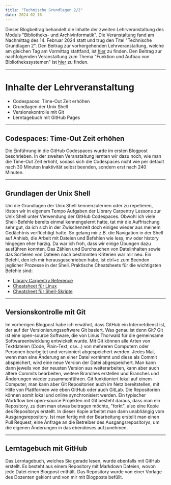 ```yaml
---
title: "Technische Grundlagen 2/2"
date: 2024-02-16
---
```

Dieser Blogbeitrag behandelt die Inhalte der zweiten Lehrveranstaltung des Moduls "Bibliotheks- und Archivinformatik". Die Veranstaltung fand am Nachmittag des 14. Februar 2024 statt und trug den Titel "Technische Grundlagen 2".
Den Beitrag zur vorhergehenden Lehrveranstaltung, welche am gleichen Tag am Vormittag stattfand, ist [hier](https://anna-staub.github.io/lerntagebuch_bain/2024/02/15/grundlagen1.html) zu finden.
Den Beitrag zur nachfolgenden Veranstaltung zum Thema "Funktion und Aufbau von Bibliothekssystemen" ist [hier](https://anna-staub.github.io/lerntagebuch_bain/2024/02/27/bibliothekssysteme.html) zu finden.

-----

# Inhalte der Lehrveranstaltung
- Codespaces: Time-Out Zeit erhöhen
- Grundlagen der Unix Shell
- Versionskontrolle mit Git
- Lerntagebuch mit GitHub Pages

-----

## Codespaces: Time-Out Zeit erhöhen
Die Einführung in die GitHub Codespaces wurde im ersten Blogpost beschrieben. In der zweiten Veranstaltung lernten wir dazu noch, wie man die Time-Out Zeit erhöht, sodass sich die Codespaces nicht wie per default nach 30 Minuten Inaktivität selbst beenden, sondern erst nach 240 Minuten.

-----

## Grundlagen der Unix Shell
Um die Grundlagen der Unix Shell kennenzulernen oder zu repetieren, lösten wir in eigenem Tempo Aufgaben der Library Carpentry Lessons zur Unix Shell unter Verwendung der GitHub Codespaces. Obwohl ich viele Shell-Befehle bereits einmal kennengelernt hatte, tat mir die Auffrischung sehr gut, da ich sich in der Zwischenzeit doch einiges wieder aus meinem Gedächtnis verflüchtigt hatte. So gelang mir z.B. die Navigation in der Shell auf Anhieb, die Arbeit mit Dateien und Befehlen wie less, mv oder history hingegen eher harzig. Da war ich froh, dass wir einige Übungen dazu ausführen konnten. Das Zählen und Durchsuchen von Dateiinhalten sowie das Sortieren von Dateien nach bestimmten Kriterien war mir neu.
Ein Befehl, den ich mir herausgeschrieben habe, ist ctrl+c zum Beenden jeglicher Prozesse in der Shell. Praktische Cheatsheets für die wichtigsten Befehle sind:
-	[Library Carpentry Reference](https://librarycarpentry.org/lc-shell/reference.html)
-	[Cheatsheet für Linux](https://devhints.io/linux)
-	[Cheatsheet für Shell-Skripte](https://devhints.io/bash)

-----

## Versionskontrolle mit Git
Im vorherigen Blogpost habe ich erwähnt, dass GitHub ein Internetdienst ist, der auf der Versionierungssoftware Git basiert. Was genau ist denn Git?
Git ist eine open-source Software, die von Linus Thorwald für die gemeinsame Softwareentwicklung entwickelt wurde. Mit Git können alle Arten von Textdateien (Code, Plain-Text, csv...) von mehreren Computern oder Personen bearbeitet und versioniert abgespeichert werden. Jedes Mal, wenn man eine Änderung an einer Datei vornimmt und diese als Commit abspeichert, wird eine neue Version der Datei abgespeichert. Man kann dann jeweils von der neusten Version aus weiterarbeiten, kann aber auch ältere Commits bearbeiten, weitere Branches erstellen und Branches und Änderungen wieder zusammenführen. Git funktioniert lokal auf einem Computer, man kann aber Git Repositorien auch im Netz bereitstellen, mit Hilfe von Plattformen wie eben GitHub oder auch GitLab. Die Repositorien können somit lokal und online synchronisiert werden.
Ein typischer Workflow bei open-source Projekten mit Git besteht daraus, dass man ein Repository, zu dem man etwas beitragen möchte, "forkt", also eine Kopie des Repositorys erstellt. In dieser Kopie arbeitet man dann unabhängig vom Ausgangsrepository. Ist man fertig mit der Bearbeitung erstellt man einen Pull Request, eine Anfrage an die Betreiber des Ausgangsrepositorys, um die eigenen Änderungen in das ebendieses aufzunehmen.

-----

## Lerntagebuch mit GitHub
Das Lerntagebuch, welches Sie gerade lesen, wurde ebenfalls mit GitHub erstellt. Es besteht aus einem Repository mit Markdown Dateien, wovon jede Datei einen Blogpost enthält. Das Repository wurde von einer Vorlage des Dozenten geklont und von mir mit Blogposts befüllt.
